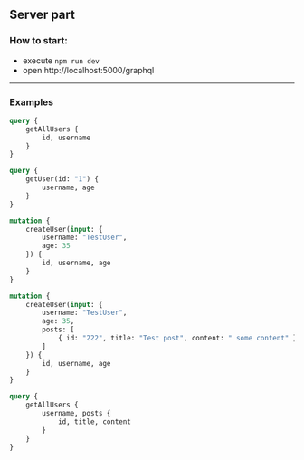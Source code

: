 ## Server part

### How to start:
- execute `npm run dev`
- open http://localhost:5000/graphql

---

### Examples

```graphql
query {
    getAllUsers {
        id, username
    }
}

query {
    getUser(id: "1") {
        username, age
    }
}

mutation {
    createUser(input: {
        username: "TestUser",
        age: 35
    }) {
        id, username, age
    }
}

mutation {
    createUser(input: {
        username: "TestUser",
        age: 35,
        posts: [
            { id: "222", title: "Test post", content: " some content" }
        ]
    }) {
        id, username, age
    }
}

query {
    getAllUsers {
        username, posts {
            id, title, content
        }
    }
}
```
